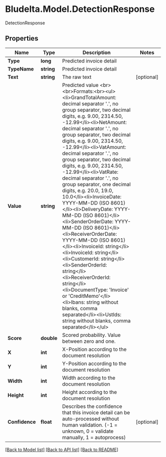 # Bludelta.Model.DetectionResponse
DetectionResponse

## Properties

Name | Type | Description | Notes
------------ | ------------- | ------------- | -------------
**Type** | **long** | Predicted invoice detail | 
**TypeName** | **string** | Predicted invoice detail | 
**Text** | **string** | The raw text | [optional] 
**Value** | **string** | Predicted value &lt;br&gt;&lt;br&gt;Formats:&lt;br&gt;&lt;ul&gt;&lt;li&gt;GrandTotalAmount: decimal separator &#39;.&#39;, no group separator, two decimal digits, e.g. 9.00, 2314.50, -12.99&lt;/li&gt;&lt;li&gt;NetAmount: decimal separator &#39;.&#39;, no group separator, two decimal digits, e.g. 9.00, 2314.50, -12.99&lt;/li&gt;&lt;li&gt;VatAmount: decimal separator &#39;.&#39;, no group separator, two decimal digits, e.g. 9.00, 2314.50, -12.99&lt;/li&gt;&lt;li&gt;VatRate: decimal separator &#39;.&#39;, no group separator, one decimal digits, e.g. 20.0, 19.0, 10.0&lt;/li&gt;&lt;li&gt;InvoiceDate: YYYY-MM-DD (ISO 8601)&lt;/li&gt;&lt;li&gt;DeliveryDate: YYYY-MM-DD (ISO 8601)&lt;/li&gt;&lt;li&gt;SenderOrderDate: YYYY-MM-DD (ISO 8601)&lt;/li&gt;&lt;li&gt;ReceiverOrderDate: YYYY-MM-DD (ISO 8601)&lt;/li&gt;&lt;li&gt;InvoiceId: string&lt;/li&gt;&lt;li&gt;InvoiceId: string&lt;/li&gt;&lt;li&gt;CustomerId: string&lt;/li&gt;&lt;li&gt;SenderOrderId: string&lt;/li&gt;&lt;li&gt;ReceiverOrderId: string&lt;/li&gt;&lt;li&gt;DocumentType: &#39;Invoice&#39; or &#39;CreditMemo&#39;&lt;/li&gt;&lt;li&gt;Ibans: string without blanks, comma separated&lt;/li&gt;&lt;li&gt;UstIds: string without blanks, comma separated&lt;/li&gt;&lt;/ul&gt; | 
**Score** | **double** | Scored probability. Value between zero and one. | 
**X** | **int** | X-Position according to the document resolution | 
**Y** | **int** | Y-Position according to the document resolution | 
**Width** | **int** | Width according to the document resolution | 
**Height** | **int** | Height according to the document resolution | 
**Confidence** | **float** | Describes the confidence that this invoice detail can be auto-processed without human validation. (-1 &#x3D; unknown, 0 &#x3D; validate manually, 1 &#x3D; autoprocess) | [optional] 

[[Back to Model list]](../README.md#documentation-for-models) [[Back to API list]](../README.md#documentation-for-api-endpoints) [[Back to README]](../README.md)

